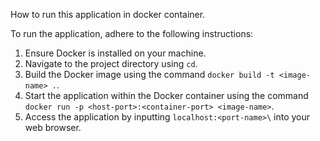 How to run this application in docker container.

To run the application, adhere to the following instructions:

1. Ensure Docker is installed on your machine.
2. Navigate to the project directory using `cd`.
3. Build the Docker image using the command `docker build -t <image-name> .`.
4. Start the application within the Docker container using the command `docker run -p <host-port>:<container-port> <image-name>`.
5. Access the application by inputting `localhost:<port-name>\` into your web browser.


